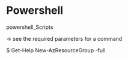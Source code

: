 # Powershell
powershell_Scripts

-> see the required parameters for a command

$ Get-Help New-AzResourceGroup -full
